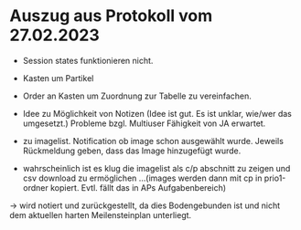 # Auszug aus Protokoll vom 27.02.2023

* Session states funktionieren nicht.

* Kasten um Partikel

* Order an Kasten um Zuordnung zur Tabelle zu vereinfachen.

* Idee zu Möglichkeit von Notizen (Idee ist gut. Es ist unklar, wie/wer das umgesetzt.) Probleme bzgl. Multiuser Fähigkeit von JA erwartet.

* zu imagelist. Notification ob image schon ausgewählt wurde. Jeweils Rückmeldung geben, dass das Image hinzugefügt wurde.

* wahrscheinlich ist es klug die imagelist als c/p abschnitt zu zeigen und csv download zu ermöglichen …(images werden dann mit cp in prio1-ordner kopiert. Evtl. fällt das in APs Aufgabenbereich)

-> wird notiert und zurückgestellt, da dies Bodengebunden ist und nicht dem aktuellen harten Meilensteinplan unterliegt.
